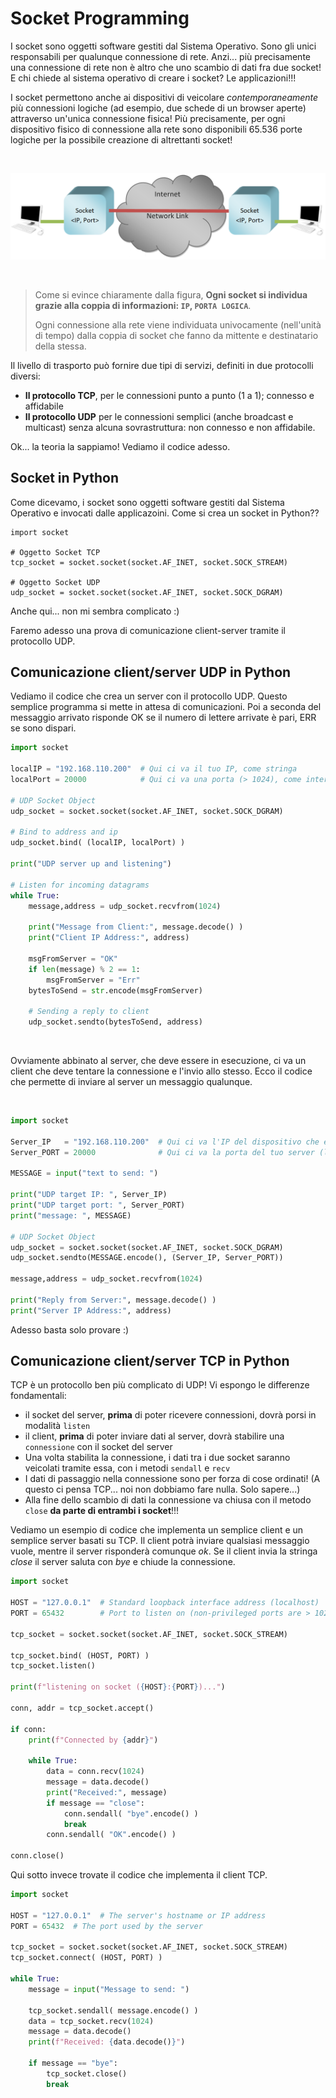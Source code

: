 # Socket Programming


I socket sono oggetti software gestiti dal Sistema Operativo. Sono gli unici responsabili per qualunque connessione di rete.
Anzi... più precisamente una connessione di rete non è altro che uno scambio di dati fra due socket! E chi chiede al sistema operativo
di creare i socket? Le applicazioni!!!

I socket permettono anche ai dispositivi di veicolare *contemporaneamente* più connessioni logiche (ad esempio, due schede di un browser aperte)
attraverso un'unica connessione fisica! Più precisamente, per ogni dispositivo fisico di connessione alla rete sono disponibili 65.536 porte logiche 
per la possibile creazione di altrettanti socket!

<br>

![Socket Connection](images/network_socket.png)

<br>

> Come si evince chiaramente dalla figura, **Ogni socket si individua grazie alla coppia di informazioni: `IP`, `PORTA LOGICA`**.
> 
> Ogni connessione alla rete viene individuata univocamente (nell'unità di tempo) dalla coppia di socket 
> che fanno da mittente e destinatario della stessa.
>

Il livello di trasporto può fornire due tipi di servizi, definiti in due protocolli diversi:

- **Il protocollo TCP**, per le connessioni punto a punto (1 a 1); connesso e affidabile
- **Il protocollo UDP** per le connessioni semplici (anche broadcast e multicast) senza alcuna sovrastruttura: non connesso e non affidabile.

Ok... la teoria la sappiamo! Vediamo il codice adesso.



## Socket in Python

Come dicevamo, i socket sono oggetti software gestiti dal Sistema Operativo e invocati dalle applicazoini. Come si crea un socket in Python??

```
import socket

# Oggetto Socket TCP
tcp_socket = socket.socket(socket.AF_INET, socket.SOCK_STREAM)

# Oggetto Socket UDP
udp_socket = socket.socket(socket.AF_INET, socket.SOCK_DGRAM)
```

Anche qui... non mi sembra complicato :)

Faremo adesso una prova di comunicazione client-server tramite il protocollo UDP.



## Comunicazione client/server UDP in Python

Vediamo il codice che crea un server con il protocollo UDP. Questo semplice programma si mette in attesa di comunicazioni. Poi a seconda del messaggio arrivato
risponde OK se il numero di lettere arrivate è pari, ERR se sono dispari.

``` python title="UDP Server in Python"
import socket

localIP = "192.168.110.200"  # Qui ci va il tuo IP, come stringa
localPort = 20000            # Qui ci va una porta (> 1024), come intero

# UDP Socket Object
udp_socket = socket.socket(socket.AF_INET, socket.SOCK_DGRAM)

# Bind to address and ip
udp_socket.bind( (localIP, localPort) )

print("UDP server up and listening")

# Listen for incoming datagrams
while True:
    message,address = udp_socket.recvfrom(1024)

    print("Message from Client:", message.decode() )
    print("Client IP Address:", address)

    msgFromServer = "OK"
    if len(message) % 2 == 1:
        msgFromServer = "Err"
    bytesToSend = str.encode(msgFromServer)
    
    # Sending a reply to client
    udp_socket.sendto(bytesToSend, address)
```

<br>

Ovviamente abbinato al server, che deve essere in esecuzione, ci va un client che deve tentare la connessione e l'invio allo stesso. Ecco il codice che permette
di inviare al server un messaggio qualunque.

<br>


``` python title="UDP Client in Python"
import socket

Server_IP   = "192.168.110.200"  # Qui ci va l'IP del dispositivo che esegue il tuo server, come stringa
Server_PORT = 20000              # Qui ci va la porta del tuo server (la devi sapere), come intero

MESSAGE = input("text to send: ")

print("UDP target IP: ", Server_IP)
print("UDP target port: ", Server_PORT)
print("message: ", MESSAGE)

# UDP Socket Object
udp_socket = socket.socket(socket.AF_INET, socket.SOCK_DGRAM)
udp_socket.sendto(MESSAGE.encode(), (Server_IP, Server_PORT))

message,address = udp_socket.recvfrom(1024)

print("Reply from Server:", message.decode() )
print("Server IP Address:", address)
```

Adesso basta solo provare :)


## Comunicazione client/server TCP in Python

TCP è un protocollo ben più complicato di UDP! Vi espongo le differenze fondamentali:

- il socket del server, **prima** di poter ricevere connessioni, dovrà porsi in modalità `listen`
- il client, **prima** di poter inviare dati al server, dovrà stabilire una `connessione` con il socket del server
- Una volta stabilita la connessione, i dati tra i due socket saranno veicolati tramite essa, con i metodi `sendall` e `recv`
- I dati di passaggio nella connessione sono per forza di cose ordinati! (A questo ci pensa TCP... noi non dobbiamo fare nulla. Solo sapere...)
- Alla fine dello scambio di dati la connessione va chiusa con il metodo `close` **da parte di entrambi i socket**!!!

Vediamo un esempio di codice che implementa un semplice client e un semplice server basati su TCP. Il client potrà inviare qualsiasi messaggio vuole, mentre il server
risponderà comunque *ok*. Se il client invia la stringa *close* il server saluta con *bye* e chiude la connessione.


``` python title="Simple Python TCP server" hl_lines="8 9 13 19 23"
import socket

HOST = "127.0.0.1"  # Standard loopback interface address (localhost)
PORT = 65432        # Port to listen on (non-privileged ports are > 1023)

tcp_socket = socket.socket(socket.AF_INET, socket.SOCK_STREAM)

tcp_socket.bind( (HOST, PORT) )
tcp_socket.listen()

print(f"listening on socket ({HOST}:{PORT})...")

conn, addr = tcp_socket.accept()

if conn:
    print(f"Connected by {addr}")
    
    while True:
        data = conn.recv(1024)
        message = data.decode()
        print("Received:", message)
        if message == "close":
            conn.sendall( "bye".encode() )
            break
        conn.sendall( "OK".encode() )
        
conn.close()
```

Qui sotto invece trovate il codice che implementa il client TCP.


``` python title="Simple Python TCP client" hl_lines="7 12 13"
import socket

HOST = "127.0.0.1"  # The server's hostname or IP address
PORT = 65432  # The port used by the server

tcp_socket = socket.socket(socket.AF_INET, socket.SOCK_STREAM)
tcp_socket.connect( (HOST, PORT) )

while True:
    message = input("Message to send: ")

    tcp_socket.sendall( message.encode() )
    data = tcp_socket.recv(1024)
    message = data.decode()
    print(f"Received: {data.decode()}")

    if message == "bye":
        tcp_socket.close()
        break
```

<br>
<br>
<br>

